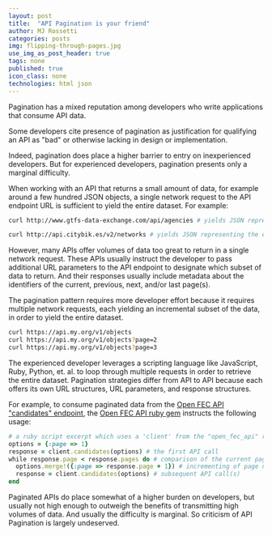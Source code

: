 ```yaml
---
layout: post
title:  "API Pagination is your friend"
author: MJ Rossetti
categories: posts
img: flipping-through-pages.jpg
use_img_as_post_header: true
tags: none
published: true
icon_class: none
technologies: html json
---
```


Pagination has a mixed reputation among developers who write applications that consume API data.

Some developers cite
 presence of pagination
 as justification for
 qualifying an API as "bad" or otherwise lacking in design or implementation.

Indeed, pagination does place a higher barrier to entry on inexperienced developers. But for experienced developers, pagination presents only a marginal difficulty.

When working with an API that returns a small amount of data, for example around a few hundred JSON objects, a single network request to the API endpoint URL is sufficient to yield the entire dataset. For example:

```` sh
curl http://www.gtfs-data-exchange.com/api/agencies # yields JSON representing the entire dataset of transit agencies
````

```` sh
curl http://api.citybik.es/v2/networks # yields JSON representing the entire dataset of bikeshare networks
````

However, many APIs offer volumes of data too great to return in a single network request. These APIs usually instruct the developer to pass additional URL parameters to the API endpoint to designate which subset of data to return. And their responses usually include metadata about the identifiers of the current, previous, next, and/or last page(s).

The pagination pattern requires more developer effort because it requires multiple network requests, each yielding an incremental subset of the data, in order to yield the entire dataset.

```` sh
curl https://api.my.org/v1/objects
curl https://api.my.org/v1/objects?page=2
curl https://api.my.org/v1/objects?page=3
````

The experienced developer leverages a scripting language like JavaScript, Ruby, Python, et. al. to loop through multiple requests in order to retrieve the entire dataset. Pagination strategies differ from API to API because each offers its own URL structures, URL parameters, and response structures.

For example, to consume paginated data from the [Open FEC API](https://api.open.fec.gov/developers) ["candidates" endpoint](https://api.open.fec.gov/developers#!/candidate/get_candidates), the [Open FEC API ruby gem](https://github.com/data-creative/open-fec-api-ruby#usage) instructs the following usage:

```` rb
# a ruby script excerpt which uses a 'client' from the "open_fec_api" ruby gem to make requests...
options = {:page => 1}
response = client.candidates(options) # the first API call
while response.page < response.pages do # comparison of the current page number to the last page number, to determine whether or not to place future calls...
  options.merge!({:page => response.page + 1}) # incrementing of page number
  response = client.candidates(options) # subsequent API call(s)
end
````

Paginated APIs do place somewhat of a higher burden on developers, but usually not high enough to outweigh the benefits of transmitting high volumes of data. And usually the difficulty is marginal. So criticism of API Pagination is largely undeserved.
